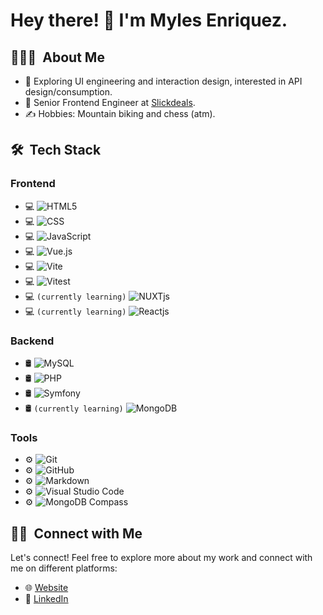 # Hey there! 👋 I'm Myles Enriquez.

## 👨🏻‍💻 &nbsp;About Me

- 🤔 Exploring UI engineering and interaction design, interested in API design/consumption.
- 💼 Senior Frontend Engineer at [Slickdeals](https://slickdeals.net/).
- ✍️ Hobbies: Mountain biking and chess (atm).

## 🛠 &nbsp;Tech Stack

### Frontend

- 💻 ![HTML5](https://img.shields.io/badge/-HTML5-333333?style=flat&logo=HTML5)
- 💻 ![CSS](https://img.shields.io/badge/-CSS-333333?style=flat&logo=CSS3&logoColor=1572B6)
- 💻 ![JavaScript](https://img.shields.io/badge/-JavaScript-333333?style=flat&logo=javascript)
- 💻 ![Vue.js](https://img.shields.io/badge/Vue.js-35495E?style=flat&logo=vuedotjs)
- 💻 ![Vite](https://img.shields.io/badge/vite-35495E?style=flat&logo=vite)
- 💻 ![Vitest](https://img.shields.io/badge/vitest-35495E?style=flat&logo=vitest)
- 💻 `(currently learning)` ![NUXTjs](https://img.shields.io/badge/-NUXTjs-success)
- 💻 `(currently learning)` ![Reactjs](https://img.shields.io/badge/reactjs-333333?style=flat&logo=reactjs)

### Backend

- 🛢 ![MySQL](https://img.shields.io/badge/-MySQL-333333?style=flat&logo=mysql)
- 🛢 ![PHP](https://img.shields.io/badge/-PHP-333333?style=flat&logo=PHP)
- 🛢 ![Symfony](https://img.shields.io/badge/-Symfony-333333?style=flat&logo=symfony)
- 🛢 `(currently learning)` ![MongoDB](https://img.shields.io/badge/-MongoDB-333333?style=flat&logo=mongodb)

### Tools

- ⚙️ ![Git](https://img.shields.io/badge/-Git-333333?style=flat&logo=git)
- ⚙️ ![GitHub](https://img.shields.io/badge/-GitHub-333333?style=flat&logo=github)
- ⚙️ ![Markdown](https://img.shields.io/badge/-Markdown-333333?style=flat&logo=markdown)
- ⚙️ ![Visual Studio Code](https://img.shields.io/badge/-Visual%20Studio%20Code-333333?style=flat&logo=visual-studio-code&logoColor=007ACC)
- ⚙️ ![MongoDB Compass](https://img.shields.io/badge/-MongoDB%20Compass-333333?style=flat&logo=mongodb)

## 🤝🏻 &nbsp;Connect with Me

Let's connect! Feel free to explore more about my work and connect with me on different platforms:

- 🌐 [Website](https://www.mylesenriquez.com/)
- 👔 [LinkedIn](https://www.linkedin.com/in/mylesenriquez/)
